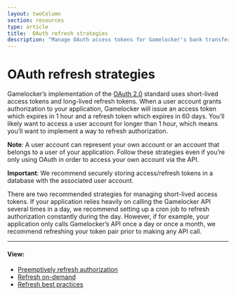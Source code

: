 ```yaml
---
layout: twoColumn
section: resources
type: article
title:  OAuth refresh strategies
description: "Manage OAuth access tokens for Gamelocker's bank transfer API."
---
```


# OAuth refresh strategies

Gamelocker’s implementation of the <a href="https://tools.ietf.org/html/rfc6749" target="_blank">OAuth 2.0</a> standard uses short-lived access tokens and long-lived refresh tokens. When a user account grants authorization to your application, Gamelocker will issue an access token which expires in 1 hour and a refresh token which expires in 60 days. You’ll likely want to access a user account for longer than 1 hour, which means you’ll want to implement a way to refresh authorization.

**Note**: A user account can represent your own account or an account that belongs to a user of your application. Follow these strategies even if you’re only using OAuth in order to access  your own account via the API.

**Important**: We recommend securely storing access/refresh tokens in a database with the associated user account.

There are two recommended strategies for managing short-lived access tokens. If your application relies heavily on calling the Gamelocker API several times in a day, we recommend setting up a cron job to refresh authorization constantly during the day. However, if for example, your application only calls Gamelocker’s API once a day or once a month, we recommend refreshing your token pair prior to making any API call.

* * *

#### View:

*   [Preemptively refresh authorization](/resources/oauth-refresh-strategies/preemptively-refresh.html)
*   [Refresh on-demand](/resources/oauth-refresh-strategies/refresh-on-demand.html)
*   [Refresh best practices](/resources/oauth-refresh-strategies/refresh-best-practices.html)
